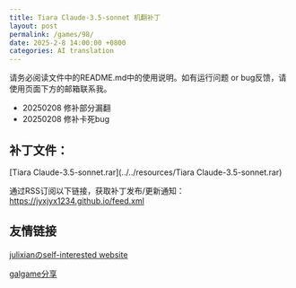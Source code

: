 ```yaml
---
title: Tiara Claude-3.5-sonnet 机翻补丁
layout: post
permalink: /games/98/
date: 2025-2-8 14:00:00 +0800
categories: AI translation
---
```



请务必阅读文件中的README.md中的使用说明。如有运行问题 or bug反馈，请使用页面下方的邮箱联系我。

- 20250208 修补部分漏翻
- 20250208 修补卡死bug

## 补丁文件：

[Tiara Claude-3.5-sonnet.rar](../../resources/Tiara Claude-3.5-sonnet.rar)

 

通过RSS订阅以下链接，获取补丁发布/更新通知：https://jyxjyx1234.github.io/feed.xml

## 友情链接

[julixianのself-interested website](https://julixian-siw.worldsystem.top/) 

[galgame分享](https://t.me/galgpt)
